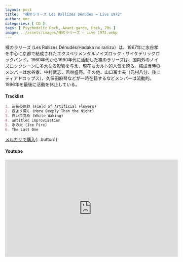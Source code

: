 ```yaml
---
layout: post
title:  "裸のラリーズ Les Rallizes Dénudés – Live 1972"
author: mmr
categories: [ CD ]
tags: [ Psychedelic Rock, Avant-garde, Rock, 70s ]
image: ../assets/images/裸のラリーズ – Live 1972.webp
---
```


裸のラリーズ (Les Rallizes Dénudés/Hadaka no rariizu）は、1967年に水谷孝を中心に京都で結成されたエクスペリメンタルノイズロック・サイケデリックロックバンド。1960年代から1990年代に活動した裸のラリーズは、国内外のノイズロックシーンに多大なる影響を与え、現在もカルト的人気を誇る。結成当時のメンバーは水谷孝、中村武志、若林盛亮。その他、山口冨士夫（元村八分、後にティアドロップス）、久保田麻琴などが一時在籍するなどメンバーは流動的。1996年を最後に活動を休止している。

#### Tracklist
```md
1. 造花の原野 (Field of Artificial Flowers)
2. 夜より深く (More Deeply Than the Night)
3. 白い目覚め (White Waking)
4. untitled improvisation
5. 氷の炎 (Ice Fire)
6. The Last One
```

[メルカリで購入](https://jp.mercari.com/item/m84819164983?afid=6142608987){: .button1}

#### Youtube
<iframe width="560" height="315" src="https://www.youtube.com/embed/zoaAUptZ0mw?si=io-6qEGs_v6UDWeG" title="YouTube video player" frameborder="0" allow="accelerometer; autoplay; clipboard-write; encrypted-media; gyroscope; picture-in-picture; web-share" referrerpolicy="strict-origin-when-cross-origin" allowfullscreen></iframe>
